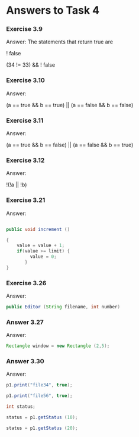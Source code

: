 # Answers to Task 4

### Exercise 3.9

Answer: The statements that return true are

! false

(34 != 33) && ! false

### Exercise 3.10

Answer:

(a == true  &&  b == true) || (a == false && b == false)

### Exercise 3.11

Answer:

(a == true && b == false) || (a == false && b == true)


### Exercise 3.12

Answer:

!(!a || !b)

### Exercise 3.21

Answer:
```java

public void increment ()

{
    value = value + 1;
    if(value >= limit) {
         value = 0;
       }
}

```
### Exercise 3.26

Answer:
```java
public Editor (String filename, int number)
```

### Answer 3.27

Answer:
```java
Rectangle window = new Rectangle (2,5);

```


### Answer 3.30

Answer:
```java
p1.print("file34", true);

p1.print("file56", true);

int status;

status = p1.getStatus (10);

status = p1.getStatus (20);
```
